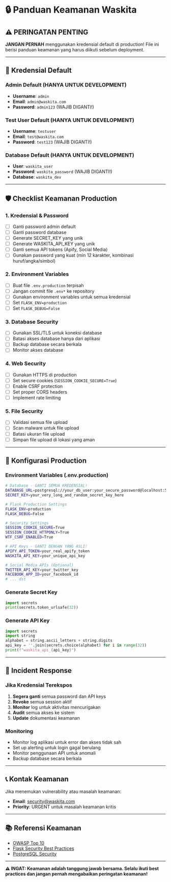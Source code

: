 # 🔒 Panduan Keamanan Waskita

## ⚠️ PERINGATAN PENTING

**JANGAN PERNAH** menggunakan kredensial default di production! File ini berisi panduan keamanan yang harus diikuti sebelum deployment.

---

## 🔐 Kredensial Default

### Admin Default (HANYA UNTUK DEVELOPMENT)
- **Username**: `admin`
- **Email**: `admin@waskita.com`  
- **Password**: `admin123` (WAJIB DIGANTI!)

### Test User Default (HANYA UNTUK DEVELOPMENT)
- **Username**: `testuser`
- **Email**: `test@waskita.com`
- **Password**: `test123` (WAJIB DIGANTI!)

### Database Default (HANYA UNTUK DEVELOPMENT)
- **User**: `waskita_user`
- **Password**: `waskita_password` (WAJIB DIGANTI!)
- **Database**: `waskita_dev`

---

## 🛡️ Checklist Keamanan Production

### 1. Kredensial & Password
- [ ] Ganti password admin default
- [ ] Ganti password database
- [ ] Generate SECRET_KEY yang unik
- [ ] Generate WASKITA_API_KEY yang unik
- [ ] Ganti semua API tokens (Apify, Social Media)
- [ ] Gunakan password yang kuat (min 12 karakter, kombinasi huruf/angka/simbol)

### 2. Environment Variables
- [ ] Buat file `.env.production` terpisah
- [ ] Jangan commit file `.env*` ke repository
- [ ] Gunakan environment variables untuk semua kredensial
- [ ] Set `FLASK_ENV=production`
- [ ] Set `FLASK_DEBUG=False`

### 3. Database Security
- [ ] Gunakan SSL/TLS untuk koneksi database
- [ ] Batasi akses database hanya dari aplikasi
- [ ] Backup database secara berkala
- [ ] Monitor akses database

### 4. Web Security
- [ ] Gunakan HTTPS di production
- [ ] Set secure cookies (`SESSION_COOKIE_SECURE=True`)
- [ ] Enable CSRF protection
- [ ] Set proper CORS headers
- [ ] Implement rate limiting

### 5. File Security
- [ ] Validasi semua file upload
- [ ] Scan malware untuk file upload
- [ ] Batasi ukuran file upload
- [ ] Simpan file upload di lokasi yang aman

---

## 🔧 Konfigurasi Production

### Environment Variables (.env.production)
```bash
# Database - GANTI SEMUA KREDENSIAL!
DATABASE_URL=postgresql://your_db_user:your_secure_password@localhost:5432/waskita_prod
SECRET_KEY=your_very_long_and_random_secret_key_here

# Flask Production Settings
FLASK_ENV=production
FLASK_DEBUG=False

# Security Settings
SESSION_COOKIE_SECURE=True
SESSION_COOKIE_HTTPONLY=True
WTF_CSRF_ENABLED=True

# API Keys - GANTI DENGAN YANG ASLI!
APIFY_API_TOKEN=your_real_apify_token
WASKITA_API_KEY=your_unique_api_key

# Social Media APIs (Optional)
TWITTER_API_KEY=your_twitter_key
FACEBOOK_APP_ID=your_facebook_id
# ... dst
```

### Generate Secret Key
```python
import secrets
print(secrets.token_urlsafe(32))
```

### Generate API Key
```python
import secrets
import string
alphabet = string.ascii_letters + string.digits
api_key = ''.join(secrets.choice(alphabet) for i in range(32))
print(f"waskita_api_{api_key}")
```

---

## 🚨 Incident Response

### Jika Kredensial Terekspos
1. **Segera ganti** semua password dan API keys
2. **Revoke** semua session aktif
3. **Monitor** log untuk aktivitas mencurigakan
4. **Audit** semua akses ke sistem
5. **Update** dokumentasi keamanan

### Monitoring
- Monitor log aplikasi untuk error dan akses tidak sah
- Set up alerting untuk login gagal berulang
- Monitor penggunaan API untuk anomali
- Backup database secara berkala

---

## 📞 Kontak Keamanan

Jika menemukan vulnerability atau masalah keamanan:
- **Email**: security@waskita.com
- **Priority**: URGENT untuk masalah keamanan kritis

---

## 📚 Referensi Keamanan

- [OWASP Top 10](https://owasp.org/www-project-top-ten/)
- [Flask Security Best Practices](https://flask.palletsprojects.com/en/2.3.x/security/)
- [PostgreSQL Security](https://www.postgresql.org/docs/current/security.html)

---

**⚠️ INGAT: Keamanan adalah tanggung jawab bersama. Selalu ikuti best practices dan jangan pernah mengabaikan peringatan keamanan!**